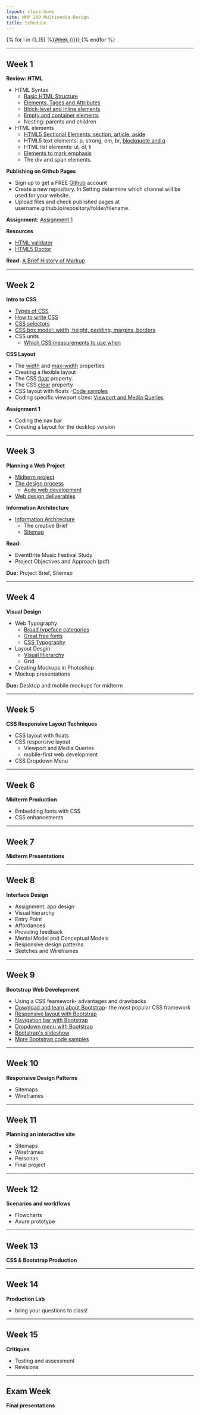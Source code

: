 ```yaml
---
layout: class-home
site: MMP 200 Multimedia Design
title: Schedule
---
```

{% for i in (1..15) %}<a href="#week-{{i}}">Week {{i}} </a>  {% endfor %}

--------------------

## Week 1

**Review: HTML**
* HTML Syntax
    - [Basic HTML Structure](https://github.com/revitalk/mmp200/blob/master/week1/basicHtmlStructure.html)
    - [Elements, Tages and Attributes]({{site.url}}/mmp200/html/html-intro) 
    - [Block-level and Inline elements]({{site.url}}/mmp200/html/block-inline)
    - [Empty and container elements]({{site.url}}/mmp200/html/empty-container)
    - Nesting: parents and children
* HTML elements
    - [HTML5 Sectional Elements: section, article, aside]({{site.url}}/mmp200/html/sectional-elements)
    - HTML5 text elements: p, strong, em, br, [blockquote and q]({{site.url}}/mmp200/html/quoting)
    - HTML list elements: ul, ol, li
    - [Elements to mark emphasis]({{site.url}}/mmp200/html/emphasis)
    - The div and span elements.
  
**Publishing on Github Pages** 
- Sign up to get a FREE [Github](https://github.com/) account
- Create a new repository. In Setting determine which channel will be used for your website.
- Upload files and check published pages at username.github.io/repository/folder/filename.

**Assignment:** [Assignment 1](assignments/assignment1/assignment1.md)

**Resources**
- [HTML validator](https://validator.w3.org/)
- [HTML5 Doctor](http://html5doctor.com/)

**Read:** [A Brief History of Markup](http://alistapart.com/article/a-brief-history-of-markup)

--------------------------

## Week 2
**Intro to CSS**
- [Types of CSS](css/css-types.md)
- [How to write CSS](css/writing-css.md)
- [CSS  selectors](css/selectors.md)
- [CSS box model: width, height, padding, margins, borders](css/box-model.md)
- CSS units
    - [Which CSS measurements to use when](http://thenewcode.com/775/Which-CSS-Measurements-To-Use-When)
    
**CSS Layout**
- The [width](https://developer.mozilla.org/en-US/docs/Web/CSS/width) and [max-width](https://developer.mozilla.org/en-US/docs/Web/CSS/max-width) properties
- Creating a flexible layout
- The CSS [float](https://developer.mozilla.org/en-US/docs/Web/CSS/float) property.
- The CSS [clear](https://developer.mozilla.org/en-US/docs/Web/CSS/clear) property
- CSS layout with floats
    -[Code samples](https://github.com/revitalk/mmp200/tree/master/css/floats)
- Coding specific viewport sizes: [Viewport and Media Queries](css/viewport-media-queries.md) 

**Assignment 1**
- Coding the nav bar
- Creating a layout for the desktop version

--------------------------

## Week 3
**Planning a Web Project**
- [Midterm project](assignments/midterm.md)
- [The design process](http://zurb.com/word/design-process)
    - [Agile web development](https://webdesign.tutsplus.com/articles/a-designers-introduction-to-agile-methodology--cms-23349)
- [Web design deliverables](https://www.tpdesigns.net/Design-Articles/web-design-deliverables.html)

**Information Architecture**
- [Information Architecture]({{site.url}}/mmp200/information-architecture/information-architecture)
    - The creative Brief
    - [Sitemap](information-architecture/sitemap.md)

**Read:**
- EventBrite Music Festival Study
- Project Objectives and Approach (pdf)

**Due:**
Project Brief, Sitemap

--------------------------

## Week 4
**Visual Design**
- Web Typography
    - [Broad typeface categories]({{site.url}}/mmp200/typography/type-categories)
    - [Great free fonts]({{site.url}}/mmp200/typography/great-free-fonts)
    - [CSS Typography]({{site.url}}/mmp200/typography/css-type)
- Layout Desgin
    - [Visual Hierarchy](http://www.gdbasics.com/html/hierarchy/hierarchy.html)
    - Grid
- Creating Mockups in Photoshop
- Mockup presentations

**Due:** Desktop and mobile mockups for midterm

--------------------------

## Week 5
**CSS Responsive Layout Techniques**
- CSS layout with floats
- CSS responsive layout
    - Viewport and Media Queries
    - mobile-first web development
- CSS Dropdown Menu

--------------------------

## Week 6
**Midterm Production**
- Embedding fonts with CSS
- CSS enhancements

--------------------------

## Week 7
**Midterm Presentations**

--------------------------

## Week 8
**Interface Design**
- Assignment: app design
- Visual hierarchy
- Entry Point
- Affordances
- Providing feedback
- Mental Model and Conceptual Models
- Responsive design patterns
- Sketches and Wireframes

--------------------------

## Week 9
**Bootstrap Web Development**
- Using a CSS feamework- advantages and drawbacks
- [Download and learn about Bootstrap](http://getbootstrap.com/)- the most popular CSS framework
- [Responsive layout with Bootstrap]({{site.url}}/mmp200/bootstrap/three-col-bs)
- [Navigation bar with Bootstrap]({{site.url}}/mmp200/bootstrap/nav-bar-bs)
- [Dropdown menu with Bootstrap]({{site.url}}/mmp200/bootstrap/dropdown-bs)
- [Bootstrap's slideshow]({{site.url}}/mmp200/bootstrap/carousel-bs)
- [More Bootstrap code samples](https://github.com/revitalk/Bootstrap)

--------------------------

## Week 10
**Responsive Design Patterns**
- Sitemaps
- Wireframes

--------------------------

## Week 11
**Planning an interactive site**
- Sitemaps
- Wireframes
- Personas
- Final project

--------------------------

## Week 12
**Scenarios and workflows**
- Flowcharts
- Axure prototype

--------------------------

## Week 13
**CSS & Bootstrap Production**

--------------------------

## Week 14
**Production Lab**
- bring your questions to class!
--------------------------

## Week 15
**Critiques**
- Testing and assessment
- Revisions

--------------------------

## Exam Week
**Final presentations**
